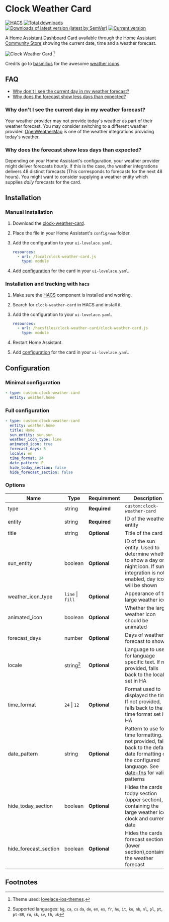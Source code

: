 # Clock Weather Card

[![HACS](https://img.shields.io/badge/HACS-Default-41BDF5.svg)](https://github.com/hacs/integration)
[![Total downloads](https://img.shields.io/github/downloads/pkissling/clock-weather-card/total)](https://github.com/pkissling/clock-weather-card/releases)
[![Downloads of latest version (latest by SemVer)](https://img.shields.io/github/downloads/pkissling/clock-weather-card/latest/total?sort=semver)](https://github.com/pkissling/clock-weather-card/releases/latest)
[![Current version](https://img.shields.io/github/v/release/pkissling/clock-weather-card)](https://github.com/pkissling/clock-weather-card/releases/latest)

A [Home Assistant Dashboard Card](https://www.home-assistant.io/dashboards/) available through the [Home Assistant Community Store](https://hacs.xyz)
showing the current date, time and a weather forecast.

![Clock Weather Card](.github/assets/card.gif)
[^1]

Credits go to [basmilius](https://github.com/basmilius) for the awesome [weather icons](https://github.com/basmilius/weather-icons).

## FAQ

- [Why don't I see the current day in my weather forecast?](#why-dont-i-see-the-current-day-in-my-weather-forecast)
- [Why does the forecast show less days than expected?](#why-does-the-forecast-show-less-days-than-expected)

### Why don't I see the current day in my weather forecast?

Your weather provider may not provide today's weather as part of their weather forecast. You may consider switching to a different weather provider.
[OpenWeatherMap](https://www.home-assistant.io/integrations/openweathermap/) is one of the weather integrations providing today's weather.

### Why does the forecast show less days than expected?

Depending on your Home Assistant's configuration, your weather provider might deliver forecasts *hourly*. If this is the case, the weather integrations delivers 48 distinct forecasts (This corresponds to forecasts for the next 48 hours). You might want to consider supplying a weather entity which supplies *daily* forecasts for the card.

## Installation

### Manual Installation

1. Download the [clock-weather-card](https://www.github.com/pkissling/clock-weather-card/releases/latest/download/clock-weather-card.js).
2. Place the file in your Home Assistant's `config/www` folder.
3. Add the configuration to your `ui-lovelace.yaml`.

   ```yaml
   resources:
     - url: /local/clock-weather-card.js
       type: module
   ```

4. Add [configuration](#configuration) for the card in your `ui-lovelace.yaml`.

### Installation and tracking with `hacs`

1. Make sure the [HACS](https://github.com/custom-components/hacs) component is installed and working.
2. Search for `clock-weather-card` in HACS and install it.
3. Add the configuration to your `ui-lovelace.yaml`.

   ```yaml
   resources:
     - url: /hacsfiles/clock-weather-card/clock-weather-card.js
       type: module
   ```

4. Restart Home Assistant.
5. Add [configuration](#configuration) for the card in your `ui-lovelace.yaml`.

## Configuration

### Minimal configuration

```yaml
- type: custom:clock-weather-card
  entity: weather.home
```

### Full configuration

```yaml
- type: custom:clock-weather-card
  entity: weather.home
  title: Home
  sun_entity: sun.sun
  weather_icon_type: line
  animated_icon: true
  forecast_days: 5
  locale: en
  time_format: 24
  date_pattern: P
  hide_today_section: false
  hide_forecast_section: false
```

### Options

| Name                  | Type             | Requirement  | Description                                                                                                                                                                                            | Default     |
|-----------------------|------------------|--------------|--------------------------------------------------------------------------------------------------------------------------------------------------------------------------------------------------------|-------------|
| type                  | string           | **Required** | `custom:clock-weather-card`                                                                                                                                                                            |             |
| entity                | string           | **Required** | ID of the weather entity                                                                                                                                                                               |             |
| title                 | string           | **Optional** | Title of the card                                                                                                                                                                                      | `''`        |
| sun_entity            | boolean          | **Optional** | ID of the sun entity. Used to determine whether to show a day or night icon. If sun integration is not enabled, day icon will be shown                                                                 | `sun.sun`   |
| weather_icon_type     | `line` \| `fill` | **Optional** | Appearance of the large weather icon                                                                                                                                                                   | `line`      |
| animated_icon         | boolean          | **Optional** | Whether the large weather icon should be animated                                                                                                                                                      | `true`      |
| forecast_days         | number           | **Optional** | Days of weather forecast to show                                                                                                                                                                       | `5`         |
| locale                | string[^2]       | **Optional** | Language to use for language specific text. If not provided, falls back to the locale set in HA                                                                                                        | `en-GB`     |
| time_format           | `24` \| `12`     | **Optional** | Format used to displayed the time. If not provided, falls back to the time format set in HA                                                                                                            | `24`        |
| date_pattern          | string           | **Optional** | Pattern to use for time formatting. If not provided, falls back to the default date formatting of the configured language. See [date-fns](https://date-fns.org/v2.29.3/docs/format) for valid patterns | `P`         |
| hide_today_section    | boolean          | **Optional** | Hides the cards today section (upper section), containing the large weather icon, clock and current date                                                                                               | `false`     |
| hide_forecast_section | boolean          | **Optional** | Hides the cards forecast section (lower section),containing the weather forecast                                                                                                                       | `false`     |

## Footnotes

[^1]: Theme used: [lovelace-ios-themes](https://github.com/basnijholt/lovelace-ios-themes).
[^2]: Supported languages: `bg`, `ca`, `cs` `da`, `de`, `en`, `es`, `fr`, `hu`, `it`, `ko`, `nb`, `nl`, `pl`, `pt`, `pt-BR`, `ru`, `sk`, `sv`, `th`, `uk`
